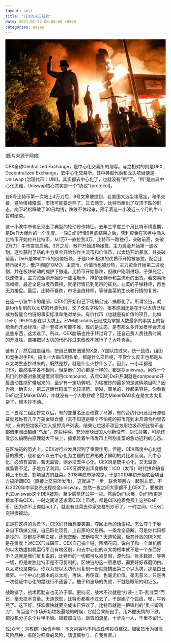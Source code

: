 ```yaml
---
layout: post
title: "CEX的末日狂欢"
date: 2021-01-22 08:00:00 +0800
categories: essay
---
```


![](/images/2021/20210122.jpg)

(图片来源于网络)

CEX全称Centralized Exchange，是中心化交易所的缩写。与之相对的则是DEX, Decentralized Exchange，去中心化交易所，其中典型代表和龙头项目便是Uniswap (治理代币：UNI)。其实都去中心化了，也就没有“所”了。“所”是古典中心化思维，Uniswap核心其实是一个“协议”(protocol)。

在8号比特币第一次站上4万刀后，9号文章便提到，若美国大选尘埃落定，和平交接，避险情绪降温，市场可能要走熊了。过去两天，比特币画出了双顶下跌的形态，向下轻松踩破了30日均线，跌跌不休起来，预示着这一小波近三个月的牛市暂时结束。

这一小波牛市也呈现出了典型的轮动炒作特征。去年三季度三个月比特币横盘期，是DeFi大爆炸的一个季度。一轮DeFi行情9月底结束之后，获利资金在10月中涌入比特币开始拉升比特币，从1万7一直拉到3万。比特币一路独行，突破前高，突破2万刀，牛市宣告启动。3万之后，散户开始进场接盘，主力资金开始第一波收割。逐步获利了结的主力资金开始炒作主流币和价值币，以太坊开始暴涨，并突破前高，DeFi是本轮牛市的价值板块，于是DeFi板块的优质币开始被暴拉。配合比特币破4万，散户彻底FOMO，主流币、价值币也被炒热，主力资金开始第二波收割，并在板块轮动的掩护下撤退。比特币开始暴跌，但散户刚刚进场，子弹充足，快速修复。主力资金则开始炒一些垃圾币，掩护比特币和主流币的出货。看交易所涨幅榜，最近全是垃圾币霸榜，就是行情已到尾声的征兆。韭菜的子弹耗尽，再也无力接盘。最后，比特币暴跌，市场全线转熊，等待韭菜的生长和行情的复苏。

在这一小波牛市的尾部，CEX们开始自己下场搞公链、搞孵化了。所谓公链，就是fork复制的以太坊的开源代码，改了改名字啥的。根本原因还是在于以太坊已经成为智能合约链的事实标准和绝对龙头。有价代币（也就是有价值的项目，比如DeFi）99.9%都在以太坊上。EVM和solidity已经成为掌握人数最多的事实上的智能合约开发标准。搞一套技术可能不难，难的是生态，是有那么多开发者学会开发这些东西，这太难了。所以，CEX脑筋也终于转过弯了，还自己费人费钱费时间的开发啥，直接把以太坊的代码抄过来改改不就行了？大呼真香。

链有了，然后就是组局，把自己朋友圈里的X总、Y团队拉过来，统一战线，组团和竞争对手PK。搞出一大串应用名单，都是什么项目呢，不管什么反正也都是从以太坊生态抄过来的。既然是抄，就是什么火抄什么了。因此，一小半都是DEX，虽然名字各不相同，但是他们的心都是一样的，都是抄uniswap。另外一个热门的抄袭对象就是借贷项目compound，去年Q3的DeFi热潮就是compound开启流动性挖矿带起来的，至少有一定功劳吧。为啥被抄的最多的是这俩项目呢？因为第一确实火，第二这俩代码属于比较规范、清晰、简单的，抄起来容易。你看看DeFi之王MakerDAO，咋就没有一个人敢抄呢？因为MakerDAO实在是太太太复杂了，根本抄不动。

三下五除二组团抄完以后，有的变量名还没改露了马脚，有的合约代码还没开源验证就号称有几千万美金锁仓量（真不知道是哪个不怕死的把币充到未开源合约里去的），有的把垃圾币加入抵押资产列表，结果让垃圾币项目方用垃圾币把比特币全部借走闹出超级“乌龙”，这些种种，充分反映出国人创新没有，匆忙抄袭，可能还没怎么搞明白原理就大干快上，抓紧趁着牛市发币上所割韭菜的急功近利的心态。

在区块链的历史上，CEX对行业发展起到了重要作用。但是，CEX高度中心化运营的模式，也和这个以去中心化为主题的世界形成了鲜明的对比和反讽。凡中心化，必须有监管。若无监管，则必须去中心化。CEX则是既中心化，又无监管，或监管不足。于是为了利润，CEX可谓使出浑身解数：ICO（发币）时代拼命搞各种上币玩法，割项目方的韭菜。2018年底市场凉凉，于是2019年初开始联合项目方搞所谓IEO（直接上交易所发币），这就进了一步，联合项目方一起割韭菜。不料2020年中半路杀出程咬金uniswap，忽然一夜之间大家都不上CEX了，要被割也去uniswap这个DEX被割，至少感觉还公平一些。然后DeFi火爆，DeFi币更是根本不鸟CEX，一时之间谁还求着CEX上币呢，都是CEX抢着免费上这些DeFi币，因为你不上你就out了，就没有韭菜去你家交易所炒币了。一时之间，CEX们变得很被动。

正是在这样的背景下，CEX们开始想要突围，夺回上币的话语权。怎么夺？干脆亲自下场搞公链，自己孵化项目，上自家的交易所。一条龙全垄断。可是你代码都是抄的，抄都抄不明白呢，还想垄断，垄断啥呢？天道轮回，极其开放的DEX就是在维度上对CEX形成碾压。CEX自己搞个链，围墙花园，说白了和一个单机版的以太坊虚拟机运行平台有啥区别，和去中心化的以太坊根本就不是一个东西好不？这就是我们反复说的，比特币的一切都可以被复制，源代码、账本数据、等等一切，但是唯独比特币是不可复制的。区块链的这一层思想，需要好好琢磨明白。以太坊也是类似。你以为把以太坊代码复制一份就能搞出第二个以太坊，那是白日做梦。一个中心化版本的以太坊，再快、再便宜，也毫无价值，毫无意义，只是再一次验证中心化的路线行不通罢了。柚子和波场的失败，不就是眼前的明证么。

战略错了，战术再勤奋也无济于事。更何况，战术不过就是“抄袭-上币-割韭菜”而已，毫无技术含量。天道恢恢，比特币都看不过去了，于是画了个弧线，嘿，牛转熊了。这下好，狂欢很快就要变成末日狂欢了。比特币就是一把锋利的“奥卡姆剃刀”，每当这个市场开始垃圾遍地的时候，它就会果断出手，用冷酷无情的下跌，把投机分子杀个片甲不留。银鞍照白马，飒沓如流星。十步杀一人，千里不留行。

(公众号：刘教链)
(免责声明：本文内容均不构成任何投资建议。加密货币为极高风险品种，有随时归零的风险，请谨慎参与，自我负责。)
